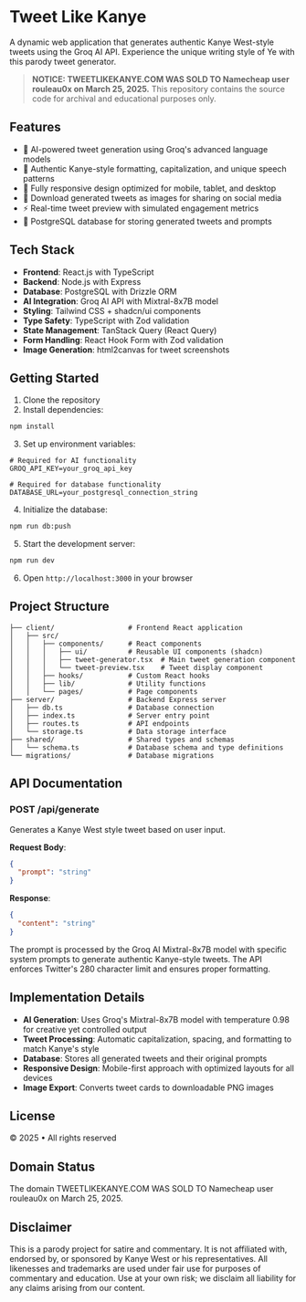 # Tweet Like Kanye

A dynamic web application that generates authentic Kanye West-style tweets using the Groq AI API. Experience the unique writing style of Ye with this parody tweet generator.

> **NOTICE: TWEETLIKEKANYE.COM WAS SOLD TO Namecheap user rouleau0x on March 25, 2025.**
> This repository contains the source code for archival and educational purposes only.

## Features

- 🎯 AI-powered tweet generation using Groq's advanced language models
- 💫 Authentic Kanye-style formatting, capitalization, and unique speech patterns
- 📱 Fully responsive design optimized for mobile, tablet, and desktop
- 📸 Download generated tweets as images for sharing on social media
- ⚡ Real-time tweet preview with simulated engagement metrics
- 💾 PostgreSQL database for storing generated tweets and prompts

## Tech Stack

- **Frontend**: React.js with TypeScript
- **Backend**: Node.js with Express
- **Database**: PostgreSQL with Drizzle ORM
- **AI Integration**: Groq AI API with Mixtral-8x7B model
- **Styling**: Tailwind CSS + shadcn/ui components
- **Type Safety**: TypeScript with Zod validation
- **State Management**: TanStack Query (React Query)
- **Form Handling**: React Hook Form with Zod validation
- **Image Generation**: html2canvas for tweet screenshots

## Getting Started

1. Clone the repository
2. Install dependencies:
```bash
npm install
```

3. Set up environment variables:
```env
# Required for AI functionality
GROQ_API_KEY=your_groq_api_key

# Required for database functionality
DATABASE_URL=your_postgresql_connection_string
```

4. Initialize the database:
```bash
npm run db:push
```

5. Start the development server:
```bash
npm run dev
```

6. Open `http://localhost:3000` in your browser

## Project Structure

```
├── client/                  # Frontend React application
│   ├── src/
│   │   ├── components/      # React components
│   │   │   ├── ui/          # Reusable UI components (shadcn)
│   │   │   ├── tweet-generator.tsx  # Main tweet generation component
│   │   │   └── tweet-preview.tsx    # Tweet display component
│   │   ├── hooks/           # Custom React hooks
│   │   ├── lib/             # Utility functions
│   │   └── pages/           # Page components
├── server/                  # Backend Express server
│   ├── db.ts                # Database connection
│   ├── index.ts             # Server entry point
│   ├── routes.ts            # API endpoints
│   └── storage.ts           # Data storage interface
├── shared/                  # Shared types and schemas
│   └── schema.ts            # Database schema and type definitions
└── migrations/              # Database migrations
```

## API Documentation

### POST /api/generate
Generates a Kanye West style tweet based on user input.

**Request Body**:
```json
{
  "prompt": "string"
}
```

**Response**:
```json
{
  "content": "string"
}
```

The prompt is processed by the Groq AI Mixtral-8x7B model with specific system prompts to generate authentic Kanye-style tweets. The API enforces Twitter's 280 character limit and ensures proper formatting.

## Implementation Details

- **AI Generation**: Uses Groq's Mixtral-8x7B model with temperature 0.98 for creative yet controlled output
- **Tweet Processing**: Automatic capitalization, spacing, and formatting to match Kanye's style
- **Database**: Stores all generated tweets and their original prompts
- **Responsive Design**: Mobile-first approach with optimized layouts for all devices
- **Image Export**: Converts tweet cards to downloadable PNG images

## License

© 2025 • All rights reserved

## Domain Status

The domain TWEETLIKEKANYE.COM WAS SOLD TO Namecheap user rouleau0x on March 25, 2025.

## Disclaimer

This is a parody project for satire and commentary. It is not affiliated with, endorsed by, or sponsored by Kanye West or his representatives. All likenesses and trademarks are used under fair use for purposes of commentary and education. Use at your own risk; we disclaim all liability for any claims arising from our content.
